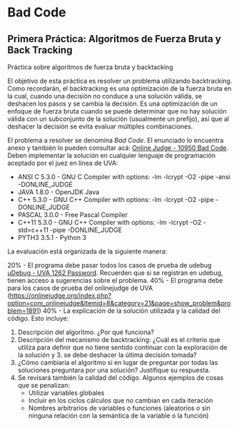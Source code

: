 # Bad Code
## Primera Práctica: Algoritmos de Fuerza Bruta y Back Tracking

Práctica sobre algoritmos de fuerza bruta y backtacking

El objetivo de esta práctica es resolver un problema utilizando backtracking. Como recordarán, el backtracking es una optimización de la fuerza bruta en la cual, cuando una decisión no conduce a una solución válida, se deshacen los pasos y se cambia la decisión. Es una optimización de un enfoque de fuerza bruta cuando se puede determinar que no hay solución válida con un subconjunto de la solución (usualmente un prefijo), así que al deshacer la decisión se evita evaluar múltiples combinaciones.

El problema a resolver se denomina *Bad Code*. El enunciado lo encuentra anexo y también lo pueden consultar acá: [Online Judge - 10950 Bad Code](https://onlinejudge.org/index.php?option=com_onlinejudge&Itemid=8&category=21&page=show_problem&problem=1891). Deben implementar la solución en cualquier lenguaje de programación aceptado por el juez en línea de UVA:

- ANSI C 5.3.0 - GNU C Compiler with options: -lm -lcrypt -O2 -pipe -ansi -DONLINE_JUDGE
- JAVA 1.8.0 - OpenJDK Java
- C++ 5.3.0 - GNU C++ Compiler with options: -lm -lcrypt -O2 -pipe -DONLINE_JUDGE
- PASCAL 3.0.0 - Free Pascal Compiler
- C++11 5.3.0 - GNU C++ Compiler with options: -lm -lcrypt -O2 -std=c++11 -pipe -DONLINE_JUDGE
- PYTH3 3.5.1 - Python 3

La evaluación está organizada de la siguiente manera:

20% - El programa debe pasar todos los casos de prueba de udebug [uDebug - UVA 1262 Password](https://www.udebug.com/UVa/10950). Recuerden que si se registran en udebug, tienen acceso a sugerencias sobre el problema.
40% - El programa debe para los casos de prueba del onlinejudge de UVA (https://onlinejudge.org/index.php?option=com_onlinejudge&Itemid=8&category=21&page=show_problem&problem=1891)
40% - La explicación de la solución utilizada y la calidad del código. Esto incluye:
1. Descripción del algoritmo. ¿Por qué funciona?
2. Descripción del mecanismo de backtracking: ¿Cuál es el criterio que utiliza para definir que no tiene sentido continuar con la exploración de la solución y 3. se debe deshacer la última decisión tomada?
4. ¿Cómo cambiaría el algoritmo si en lugar de preguntar por todas las soluciones preguntara por una solución? Justifique su respuesta.
5. Se revisará también la calidad del código. Algunos ejemplos de cosas que se penalizan:
    * Utilizar variables globales
    * Incluir en los ciclos cálculos que no cambian en cada iteración
    * Nombres arbitrarios de variables o funciones (aleatorios o sin ninguna relación con la semántica de la variable o la función)
